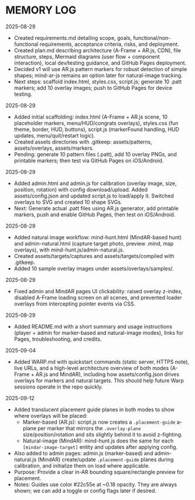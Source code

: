 # MEMORY LOG

2025-08-29
- Created requirements.md detailing scope, goals, functional/non-functional requirements, acceptance criteria, risks, and deployment.
- Created plan.md describing architecture (A-Frame + AR.js, CDN), file structure, steps, Mermaid diagrams (user flow + component interaction), local dev/testing guidance, and GitHub Pages deployment.
- Decided v1 will use AR.js pattern markers for robust detection of simple shapes; mind-ar-js remains an option later for natural-image tracking.
- Next steps: scaffold index.html, styles.css, script.js; generate 10 .patt markers; add 10 overlay images; push to GitHub Pages for device testing.

2025-08-29
- Added initial scaffolding: index.html (A-Frame + AR.js scene, 10 placeholder markers, menu/HUD/congrats overlays), styles.css (fun theme, border, HUD, buttons), script.js (markerFound handling, HUD updates, menu/quit/restart logic).
- Created assets directories with .gitkeep: assets/patterns, assets/overlays, assets/markers.
- Pending: generate 10 pattern files (.patt), add 10 overlay PNGs, and printable markers; then test via GitHub Pages on iOS/Android.

2025-08-29
- Added admin.html and admin.js for calibration (overlay image, size, position, rotation) with config download/upload. Added assets/config.json and updated script.js to load/apply it. Switched overlays to SVG and created 10 shape SVGs.
- Next: Generate actual .patt files using AR.js generator, add printable markers, push and enable GitHub Pages, then test on iOS/Android.

2025-08-29
- Added natural image workflow: mind-hunt.html (MindAR-based hunt) and admin-natural.html (capture target photo, preview .mind, map overlays), with mind-hunt.js/admin-natural.js.
- Created assets/targets/captures and assets/targets/compiled with .gitkeep.
- Added 10 sample overlay images under assets/overlays/samples/.

2025-08-29
- Fixed admin and MindAR pages UI clickability: raised overlay z-index, disabled A-Frame loading screen on all scenes, and prevented loader overlays from intercepting pointer events via CSS.

2025-08-29
- Added README.md with a short summary and usage instructions (player + admin for marker-based and natural-image modes), links for Pages, troubleshooting, and credits.

2025-09-04
- Added WARP.md with quickstart commands (static server, HTTPS note), live URLs, and a high-level architecture overview of both modes (A-Frame + AR.js and MindAR), including how assets/config.json drives overlays for markers and natural targets. This should help future Warp sessions operate in the repo quickly.

2025-09-12
- Added translucent placement guide planes in both modes to show where overlays will be placed:
  - Marker-based (AR.js): script.js now creates a `.placement-guide` a-plane per marker that mirrors the `.overlay-plane` size/position/rotation and sits slightly behind it to avoid z-fighting.
  - Natural-image (MindAR): mind-hunt.js does the same for each `[mindar-image-target]` entity and updates after applying config.
- Also added to admin pages: admin.js (marker-based) and admin-natural.js (MindAR) create/update `.placement-guide` planes during calibration, and initialize them on load where applicable.
- Purpose: Provide a clear in-AR bounding square/rectangle preview for placement.
- Notes: Guides use color #22c55e at ~0.18 opacity. They are always shown; we can add a toggle or config flags later if desired.
